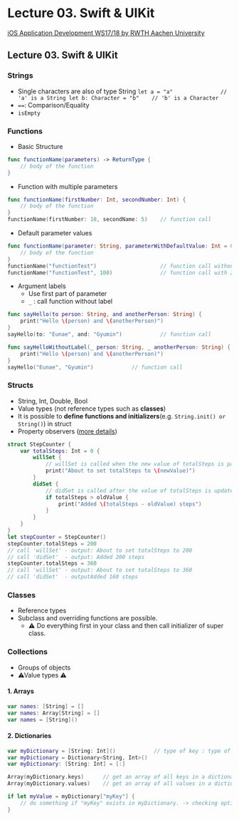 # Lecture 03. Swift & UIKit

[iOS Application Development WS17/18 by RWTH Aachen University](https://itunes.apple.com/jm/course/ios-application-development-ws17-18/id1288558355)

## Lecture 03. Swift & UIKit

### Strings

* Single characters are also of type String `let a = "a"               // 'a' is a String let b: Character = "b"    // 'b' is a Character`
* `==`: Comparison/Equality
* `isEmpty`

### Functions

* Basic Structure

```swift
func functionName(parameters) -> ReturnType {
    // body of the function
}
```

* Function with multiple parameters 

```swift
func functionName(firstNumber: Int, secondNumber: Int) {
    // body of the function
}
functionName(firstNumber: 10, secondName: 5)    // function call
```

* Default parameter values

```swift
func functionName(parameter: String, parameterWithDefaultValue: Int = 0) {
    // body of the function
}
functionName("functionTest")                    // function call without 2. param.
functionName("functionTest", 100)               // function call with 2. param.
```

* Argument labels
  * Use first part of parameter
  * `_` :  call function without label

```swift
func sayHello(to person: String, and anotherPerson: String) {
    print("Hello \(person) and \(anotherPerson)")
}
sayHello(to: "Eunae", and: "Gyumin")            // function call

func sayHelloWithoutLabel(_ person: String, _ anotherPerson: String) {
    print("Hello \(person) and \(anotherPerson)")
}
sayHello("Eunae", "Gyumin")            // function call
```

### Structs

* String, Int, Double, Bool
* Value types \(not reference types such as **classes**\)
* It is possible to **define functions and initializers**\(e.g. `String.init() or String()`\) in struct
* Property observers \([more details](https://docs.swift.org/swift-book/LanguageGuide/Properties.html#ID262)\)

```swift
struct StepCounter {
    var totalSteps: Int = 0 {
        willSet {
            // willSet is called when the new value of totalSteps is passed.
            print("About to set totalSteps to \(newValue)")
        }
        didSet {
            // didSet is called after the value of totalSteps is updated.
            if totalSteps > oldValue {
                print("Added \(totalSteps - oldValue) steps")
            }
        }
    }
}
let stepCounter = StepCounter()
stepCounter.totalSteps = 200
// call 'willSet' - output: About to set totalSteps to 200
// call 'didSet'  - output: Added 200 steps
stepCounter.totalSteps = 360
// call 'willSet' - output: About to set totalSteps to 360
// call 'didSet'  - outputAdded 160 steps
```

### Classes

* Reference types
* Subclass and overriding functions are possible.
  * ⚠ Do everything first in your class and then call initializer of super class.

### Collections

* Groups of objects
* ⚠Value types ⚠

#### 1. Arrays

```swift
var names: [String] = []
var names: Array[String] = []
var names = [String]()
```

#### 2. Dictionaries

```swift
var myDictionary = [String: Int]()            // type of key : type of value
var myDictionary = Dictionary<String, Int>()
var myDictionary: [String: Int] = [:]

Array(myDictionary.keys)      // get an array of all keys in a dictionary
Array(myDictionary.values)    // get an array of all values in a dictionary

if let myValue = myDictionary["myKey"] {
    // do something if "myKey" exists in myDictionary. -> checking optionals
}
```

